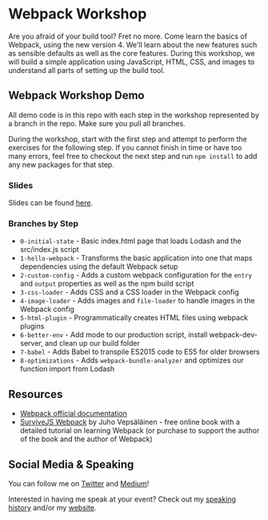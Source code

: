 # Webpack Workshop

Are you afraid of your build tool? Fret no more. Come learn the basics of Webpack, using the new version 4. We'll learn about the new features such as sensible defaults as well as the core features. During this workshop, we will build a simple application using JavaScript, HTML, CSS, and images to understand all parts of setting up the build tool.

## Webpack Workshop Demo

All demo code is in this repo with each step in the workshop represented by a branch in the repo. Make sure you pull all branches.

During the workshop, start with the first step and attempt to perform the exercises for the following step. If you cannot finish in time or have too many errors, feel free to checkout the next step and run `npm install` to add any new packages for that step.

### Slides

Slides can be found [here](https://siakaramalegos.github.io/webpack-workshop/).

### Branches by Step

- `0-initial-state` - Basic index.html page that loads Lodash and the src/index.js script
- `1-hello-webpack` - Transforms the basic application into one that maps dependencies using the default Webpack setup
- `2-custom-config` - Adds a custom webpack configuration for the `entry` and `output` properties as well as the npm build script
- `3-css-loader` - Adds CSS and a CSS loader in the Webpack config
- `4-image-loader` - Adds images and `file-loader` to handle images in the Webpack config
- `5-html-plugin` - Programmatically creates HTML files using webpack plugins
- `6-better-env` - Add mode to our production script, install webpack-dev-server, and clean up our build folder
- `7-babel` - Adds Babel to transpile ES2015 code to ES5 for older browsers
- `8-optimizations` - Adds `webpack-bundle-analyzer` and optimizes our function import from Lodash

## Resources

- [Webpack official documentation](https://webpack.js.org/)
- [SurviveJS Webpack](https://survivejs.com/webpack/foreword/) by Juho Vepsäläinen - free online book with a detailed tutorial on learning Webpack (or purchase to support the author of the book and the author of Webpack)

## Social Media & Speaking

You can follow me on [Twitter](https://twitter.com/thegreengreek) and [Medium](https://medium.com/@thegreengreek)!

Interested in having me speak at your event? Check out my [speaking history](https://github.com/siakaramalegos/sia_speaks) and/or my [website](https://siakaramalegos.github.io/).